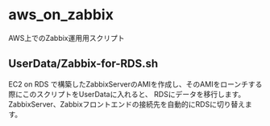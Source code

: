 # aws_on_zabbix
AWS上でのZabbix運用用スクリプト

## UserData/Zabbix-for-RDS.sh
EC2 on RDS で構築したZabbixServerのAMIを作成し、そのAMIをローンチする際にこのスクリプトをUserDataに入れると、
RDSにデータを移行します。  
ZabbixServer、Zabbixフロントエンドの接続先を自動的にRDSに切り替えます。
